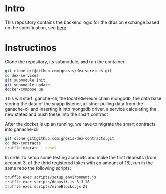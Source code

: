 Intro
============
This repository contains the backend logic for the dfusion exchange based on the specification, see [here](github.com/gnosis/dex-research)


Instructinos
============


Clone the repository, its submodule, and run the container
```bash
git clone git@github.com:gnosis/dex-services.git
cd dex-services
git submodule init
git submodule update
docker-compose up
```

This will start:
ganche-cli, the local ethereum chain
mongodb, the data base storing the data of the snapp
listener, a listner pulling data from the ganache-cli and inserting it into mongodb
driver, a service calculating the new states and push these into the smart contract


After the docker is up an running, we have to migrate the smart contracts into ganache-cli

```bash
git clone git@github.com:gnosis/dex-contracts.git
cd dex-contracts
truffle migrate --reset
```

In order to setup some testing accounts and make the first deposits (from account 3, of the thrid registered token with an amount of 18), run in the same repo the following scripts:


```bash
truffle exec scripts/setup_environment.js
truffle exec scripts/deposit.js 3 3 18
truffle exec scripts/mineBlocks.js 21
```
